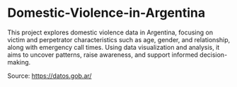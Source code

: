# Domestic-Violence-in-Argentina
This project explores domestic violence data in Argentina, focusing on victim and perpetrator characteristics such as age, gender, and relationship, along with emergency call times. Using data visualization and analysis, it aims to uncover patterns, raise awareness, and support informed decision-making. 

Source: https://datos.gob.ar/

